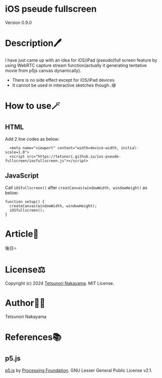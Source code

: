 # iOS pseude fullscreen
Version 0.9.0  

# Description🖊️
I have just came up with an idea for iOS/iPad (pseudo)full screen feature by using WebRTC capture stream function(actually it generating tentative movie from p5js canvas dynamically).

- There is no side effect except for iOS/iPad devices
- It cannot be used in interactive sketches though..😅

# How to use🪄
## HTML
Add 2 line codes as below:
```html: index.html
  <meta name="viewport" content="width=device-width, initial-scale=1.0">
  <script src="https://tetunori.github.io/ios-pseude-fullscreen/iosfullscreen.js"></script>
```

## JavaScript
Call `iOSfullscreen()` after `creatCanvas(windowWidth, windowHeight)` as below:
```javascript: sketch.js
function setup() {
  createCanvas(windowWidth, windowHeight);
  iOSfullscreen();
}
```

# Article📰
後日⭐

# License⚖️
Copyright (c) 2024 [Tetsunori Nakayama](https://github.com/tetunori). MIT License.

# Author🧙‍♂️
Tetsunori Nakayama

# References📚
## p5.js
[p5.js](https://github.com/processing/p5.js) by [Processing Foundation](https://github.com/processing). GNU Lesser General Public License v2.1.
